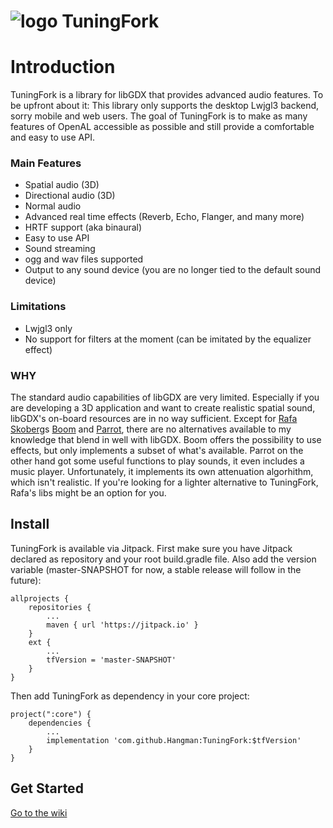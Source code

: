 # ![logo](https://github.com/Hangman/TuningFork/blob/master/logo.png) TuningFork

# Introduction
TuningFork is a library for libGDX that provides advanced audio features. To be upfront about it: This library only supports the desktop Lwjgl3 backend, sorry mobile and web users. The goal of TuningFork is to make as many features of OpenAL accessible as possible and still provide a comfortable and easy to use API.

### Main Features
* Spatial audio (3D)
* Directional audio (3D)
* Normal audio
* Advanced real time effects (Reverb, Echo, Flanger, and many more)
* HRTF support (aka binaural)
* Easy to use API
* Sound streaming
* ogg and wav files supported
* Output to any sound device (you are no longer tied to the default sound device)

### Limitations
* Lwjgl3 only
* No support for filters at the moment (can be imitated by the equalizer effect)

### WHY
The standard audio capabilities of libGDX are very limited. Especially if you are developing a 3D application and want to create realistic spatial sound, libGDX's on-board resources are in no way sufficient.
Except for [Rafa Skoberg](https://github.com/rafaskb)s [Boom](https://github.com/rafaskb/Parrot) and [Parrot](https://github.com/rafaskb/Parrot), there are no alternatives available to my knowledge that blend in well with libGDX.
Boom offers the possibility to use effects, but only implements a subset of what's available.
Parrot on the other hand got some useful functions to play sounds, it even includes a music player. Unfortunately, it implements its own attenuation algorhithm, which isn't realistic.
If you're looking for a lighter alternative to TuningFork, Rafa's libs might be an option for you.

## Install
TuningFork is available via Jitpack.
First make sure you have Jitpack declared as repository and your root build.gradle file. Also add the version variable (master-SNAPSHOT for now, a stable release will follow in the future):
```
allprojects {
	repositories {
		...
		maven { url 'https://jitpack.io' }
	}
	ext {
        ...
        tfVersion = 'master-SNAPSHOT'
    }
}
```

Then add TuningFork as dependency in your core project: 

```
project(":core") {
    dependencies {
    	...
        implementation 'com.github.Hangman:TuningFork:$tfVersion'
    }
}
```

## Get Started
[Go to the wiki](https://github.com/Hangman/TuningFork/wiki)
